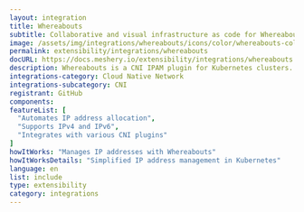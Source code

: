 ```yaml
---
layout: integration
title: Whereabouts
subtitle: Collaborative and visual infrastructure as code for Whereabouts
image: /assets/img/integrations/whereabouts/icons/color/whereabouts-color.svg
permalink: extensibility/integrations/whereabouts
docURL: https://docs.meshery.io/extensibility/integrations/whereabouts
description: Whereabouts is a CNI IPAM plugin for Kubernetes clusters. It dynamically assigns IP addresses cluster-wide. Features both IPv4 and IPv6 addressing.
integrations-category: Cloud Native Network
integrations-subcategory: CNI
registrant: GitHub
components: 
featureList: [
  "Automates IP address allocation",
  "Supports IPv4 and IPv6",
  "Integrates with various CNI plugins"
]
howItWorks: "Manages IP addresses with Whereabouts"
howItWorksDetails: "Simplified IP address management in Kubernetes"
language: en
list: include
type: extensibility
category: integrations
---
```

